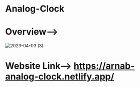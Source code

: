 # Analog-Clock
# Overview-->
![2023-04-03 (3)](https://user-images.githubusercontent.com/98828838/229446436-2fe6fe9b-f5e7-4bdf-b647-6f2c41021b08.png)
# Website Link--> https://arnab-analog-clock.netlify.app/
